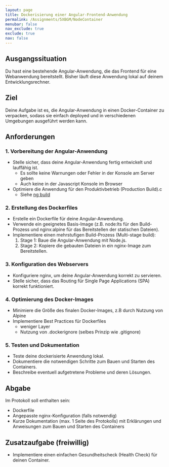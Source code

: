 ```yaml
---
layout: page
title: Dockerisierung einer Angular-Frontend-Anwendung
permalink: /Assignments/5XBGM/NodeContainer
menubar: false
nav_exclude: true
exclude: true
nav: false
---
```


## Ausgangssituation
Du hast eine bestehende Angular-Anwendung, die das Frontend für eine Webanwendung bereitstellt. Bisher läuft diese Anwendung lokal auf deinem Entwicklungsrechner.

## Ziel
Deine Aufgabe ist es, die Angular-Anwendung in einen Docker-Container zu verpacken, sodass sie einfach deployed und in verschiedenen Umgebungen ausgeführt werden kann.

## Anforderungen

### 1. Vorbereitung der Angular-Anwendung
- Stelle sicher, dass deine Angular-Anwendung fertig entwickelt und lauffähig ist.
    - Es sollte keine Warnungen oder Fehler in der Konsole am Server geben
    - Auch keine in der Javascript Konsole im Browser
- Optimiere die Anwendung für den Produktivbetrieb (Production Build).c
    - Siehe [ng build](https://v17.angular.io/start/start-deployment)

### 2. Erstellung des Dockerfiles
- Erstelle ein Dockerfile für deine Angular-Anwendung.
- Verwende ein geeignetes Basis-Image (z.B. node:lts für den Build-Prozess und nginx:alpine für das Bereitstellen der statischen Dateien).
- Implementiere einen mehrstufigen Build-Prozess (Multi-stage build):
  1. Stage 1: Baue die Angular-Anwendung mit Node.js.
  2. Stage 2: Kopiere die gebauten Dateien in ein nginx-Image zum Bereitstellen.

### 3. Konfiguration des Webservers
- Konfiguriere nginx, um deine Angular-Anwendung korrekt zu servieren.
- Stelle sicher, dass das Routing für Single Page Applications (SPA) korrekt funktioniert.

### 4. Optimierung des Docker-Images
- Minimiere die Größe des finalen Docker-Images, z.B durch Nutzung von Alpine
- Implementiere Best Practices für Dockerfiles
    - weniger Layer
    - Nutzung von .dockerignore (selbes Prinzip wie .gitignore)

### 5. Testen und Dokumentation
- Teste deine dockerisierte Anwendung lokal.
- Dokumentiere die notwendigen Schritte zum Bauen und Starten des Containers.
- Beschreibe eventuell aufgetretene Probleme und deren Lösungen.

## Abgabe
Im Protokoll soll enthalten sein:
- Dockerfile
- Angepasste nginx-Konfiguration (falls notwendig)
- Kurze Dokumentation (max. 1 Seite des Protokolls) mit Erklärungen und Anweisungen zum Bauen und Starten des Containers

## Zusatzaufgabe (freiwillig)
- Implementiere einen einfachen Gesundheitscheck (Health Check) für deinen Container.